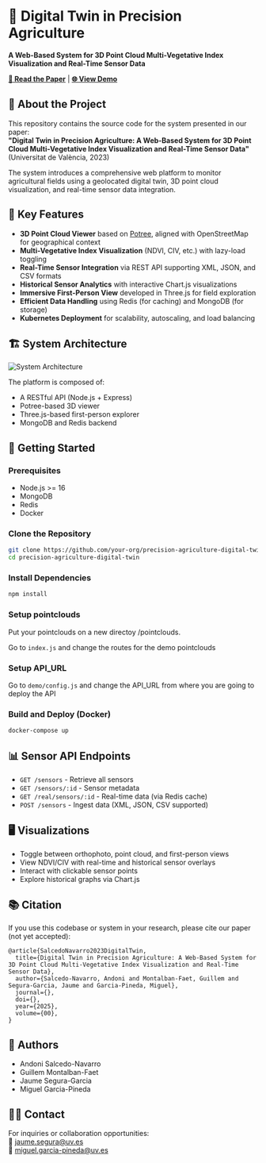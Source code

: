 # 🌾 Digital Twin in Precision Agriculture  
**A Web-Based System for 3D Point Cloud Multi-Vegetative Index Visualization and Real-Time Sensor Data**

[**📄 Read the Paper**](https://doi.org/...) | [**🌐 View Demo**](https://berca.uv.es/viewer/demo/elpuig.html)

## 📌 About the Project

This repository contains the source code for the system presented in our paper:  
**"Digital Twin in Precision Agriculture: A Web-Based System for 3D Point Cloud Multi-Vegetative Index Visualization and Real-Time Sensor Data"**  
(Universitat de València, 2023)

The system introduces a comprehensive web platform to monitor agricultural fields using a geolocated digital twin, 3D point cloud visualization, and real-time sensor data integration.

## 🧠 Key Features

- **3D Point Cloud Viewer** based on [Potree](https://potree.org), aligned with OpenStreetMap for geographical context
- **Multi-Vegetative Index Visualization** (NDVI, CIV, etc.) with lazy-load toggling
- **Real-Time Sensor Integration** via REST API supporting XML, JSON, and CSV formats
- **Historical Sensor Analytics** with interactive Chart.js visualizations
- **Immersive First-Person View** developed in Three.js for field exploration
- **Efficient Data Handling** using Redis (for caching) and MongoDB (for storage)
- **Kubernetes Deployment** for scalability, autoscaling, and load balancing

## 🏗️ System Architecture

![System Architecture](figs/system-workflow.png)

The platform is composed of:
- A RESTful API (Node.js + Express)
- Potree-based 3D viewer
- Three.js-based first-person explorer
- MongoDB and Redis backend

## 🚀 Getting Started

### Prerequisites

- Node.js >= 16
- MongoDB
- Redis
- Docker

### Clone the Repository

```bash
git clone https://github.com/your-org/precision-agriculture-digital-twin.git
cd precision-agriculture-digital-twin
```

### Install Dependencies

```bash
npm install
```

### Setup pointclouds

Put your pointclouds on a new directoy /pointclouds.

Go to ```index.js``` and change the routes for the demo pointclouds

### Setup API_URL

Go to ```demo/config.js``` and change the API_URL from where you are going to deploy the API

### Build and Deploy (Docker)

```bash
docker-compose up
```

## 📊 Sensor API Endpoints

- `GET /sensors` - Retrieve all sensors
- `GET /sensors/:id` - Sensor metadata
- `GET /real/sensors/:id` - Real-time data (via Redis cache)
- `POST /sensors` - Ingest data (XML, JSON, CSV supported)

## 🖥️ Visualizations

- Toggle between orthophoto, point cloud, and first-person views
- View NDVI/CIV with real-time and historical sensor overlays
- Interact with clickable sensor points
- Explore historical graphs via Chart.js

## 📚 Citation

If you use this codebase or system in your research, please cite our paper (not yet accepted):

```
@article{SalcedoNavarro2023DigitalTwin,
  title={Digital Twin in Precision Agriculture: A Web-Based System for 3D Point Cloud Multi-Vegetative Index Visualization and Real-Time Sensor Data},
  author={Salcedo-Navarro, Andoni and Montalban-Faet, Guillem and Segura-Garcia, Jaume and Garcia-Pineda, Miguel},
  journal={},
  doi={},
  year={2025},
  volume={00},
}
```

## 👥 Authors

- Andoni Salcedo-Navarro
- Guillem Montalban-Faet
- Jaume Segura-Garcia
- Miguel Garcia-Pineda

## 🧑‍🔬 Contact

For inquiries or collaboration opportunities:  
📧 jaume.segura@uv.es  
📧 miguel.garcia-pineda@uv.es
